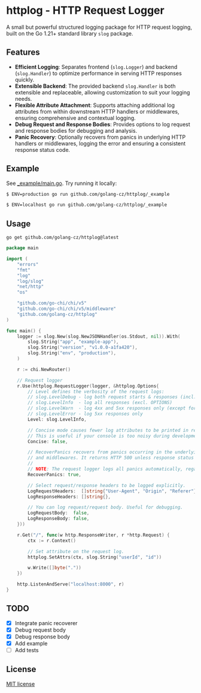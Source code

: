 # httplog - HTTP Request Logger

A small but powerful structured logging package for HTTP request logging, built on the Go 1.21+ standard library `slog` package.

## Features

- **Efficient Logging**: Separates frontend (`slog.Logger`) and backend (`slog.Handler`) to optimize performance in serving HTTP responses quickly.
- **Extensible Backend**: The provided backend `slog.Handler` is both extensible and replaceable, allowing customization to suit your logging needs.
- **Flexible Attribute Attachment**: Supports attaching additional log attributes from within downstream HTTP handlers or middlewares, ensuring comprehensive and contextual logging.
- **Debug Request and Response Bodies**: Provides options to log request and response bodies for debugging and analysis.
- **Panic Recovery**: Optionally recovers from panics in underlying HTTP handlers or middlewares, logging the error and ensuring a consistent response status code.

## Example

See [_example/main.go](./_example/main.go). Try running it locally:
```sh
$ ENV=production go run github.com/golang-cz/httplog/_example

$ ENV=localhost go run github.com/golang-cz/httplog/_example
```

## Usage

`go get github.com/golang-cz/httplog@latest`

```go
package main

import (
	"errors"
	"fmt"
	"log"
	"log/slog"
	"net/http"
	"os"

	"github.com/go-chi/chi/v5"
	"github.com/go-chi/chi/v5/middleware"
	"github.com/golang-cz/httplog"
)

func main() {
	logger := slog.New(slog.NewJSONHandler(os.Stdout, nil)).With(
		slog.String("app", "example-app"),
		slog.String("version", "v1.0.0-a1fa420"),
		slog.String("env", "production"),
	)

	r := chi.NewRouter()

	// Request logger
	r.Use(httplog.RequestLogger(logger, &httplog.Options{
		// Level defines the verbosity of the request logs:
		// slog.LevelDebug - log both request starts & responses (incl. OPTIONS)
		// slog.LevelInfo  - log all responses (excl. OPTIONS)
		// slog.LevelWarn  - log 4xx and 5xx responses only (except for 429)
		// slog.LevelError - log 5xx responses only
		Level: slog.LevelInfo,

		// Concise mode causes fewer log attributes to be printed in request logs.
		// This is useful if your console is too noisy during development.
		Concise: false,

		// RecoverPanics recovers from panics occurring in the underlying HTTP handlers
		// and middlewares. It returns HTTP 500 unless response status was already set.
		//
		// NOTE: The request logger logs all panics automatically, regardless of this setting.
		RecoverPanics: true,

		// Select request/response headers to be logged explicitly.
		LogRequestHeaders:  []string{"User-Agent", "Origin", "Referer"},
		LogResponseHeaders: []string{},

		// You can log request/request body. Useful for debugging.
		LogRequestBody:  false,
		LogResponseBody: false,
	}))

	r.Get("/", func(w http.ResponseWriter, r *http.Request) {
		ctx := r.Context()

		// Set attribute on the request log.
		httplog.SetAttrs(ctx, slog.String("userId", "id"))

		w.Write([]byte("."))
	})

	http.ListenAndServe("localhost:8000", r)
}
```

## TODO
- [x] Integrate panic recoverer
- [x] Debug request body
- [x] Debug response body
- [x] Add example
- [ ] Add tests

## License
[MIT license](./LICENSE)
